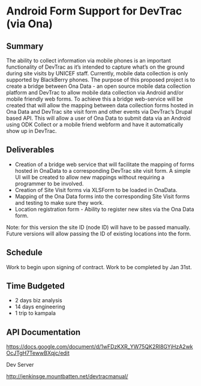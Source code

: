 # Android Form Support for DevTrac (via Ona)

##  Summary
 
The ability to collect information via mobile phones is an important functionality of DevTrac as it’s intended to capture what’s on the ground during site visits by UNICEF staff.  Currently, mobile data collection is only supported by BlackBerry phones.  The purpose of this proposed project is to create a bridge between Ona Data - an open source mobile data collection platform and DevTrac to allow mobile data collection via Android and/or mobile friendly web forms.  To achieve this a bridge web-service will be created that will allow the mapping between data collection forms hosted in Ona Data and DevTrac site visit form and other events via DevTrac’s Drupal based API.  This will allow a user of Ona Data to submit data via an Android using ODK Collect or a mobile friend webform and have it automatically show up in DevTrac.
 
## Deliverables
 
* Creation of a bridge web service that will facilitate the mapping of forms hosted in OnaData to a corresponding DevTrac site visit form.  A simple UI will be created to allow new mappings without requiring a programmer to be involved.
* Creation of Site Visit forms via XLSForm to be loaded in OnaData. 
* Mapping of the Ona Data forms into the corresponding Site Visit forms and testing to make sure they work.
* Location registration form - Ability to register new sites via the Ona Data form.

Note: for this version the site ID (node ID) will have to be passed manually.  Future versions will allow passing the ID of existing locations into the form.

## Schedule
 
Work to begin upon signing of contract.  Work to be completed by Jan 31st.
 
## Time Budgeted

* 2 days biz analysis
* 14 days engineering
* 1 trip to kampala
 
## API Documentation

https://docs.google.com/document/d/1wFDzKXR_YW75QK2Rl8GYjHzA2wkOcJTgH7TewwBXqjc/edit

Dev Server 

http://jenkinsge.mountbatten.net/devtracmanual/
 

